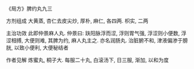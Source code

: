 《局方》脾约丸九三

方剂组成 大黄蒸, 杏仁去皮尖炒, 厚朴, 麻仁, 各四两. 枳实, 二两 

主治功效 此即仲景麻人丸. 仲景曰: 趺阳脉浮而涩, 浮则胃气强, 浮涩则小便数, 浮涩相搏, 大便则难, 其脾为约, 麻人丸主之. 亦名润肠丸. 治脏腑不和, 津液偏渗于膀胱, 以致小便利, 大便秘结者 

作者见解 炼蜜丸, 桐子大. 每服二十丸, 白滚汤下, 日三服, 渐加, 以和为度 


